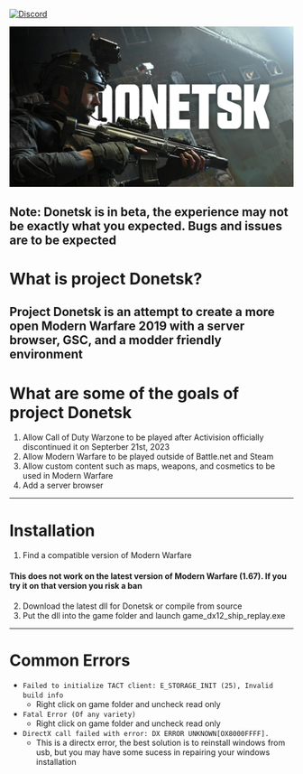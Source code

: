 [![Discord](https://img.shields.io/discord/945420505157083208?color=%237289DA&label=members&logo=discord&logoColor=%23FFFFFF)](https://discord.gg/donetsk)

<p align="center">
  <img src="/github/assets/donetskbanner.png?raw=true" />
</p>

## Note: Donetsk is in beta, the experience may not be exactly what you expected. Bugs and issues are to be expected

# What is project Donetsk?
Project Donetsk is an attempt to create a more open Modern Warfare 2019 with a server browser, GSC, and a modder friendly environment
---

# What are some of the goals of project Donetsk
1. Allow Call of Duty Warzone to be played after Activision officially discontinued it on Septerber 21st, 2023
2. Allow Modern Warfare to be played outside of Battle.net and Steam
3. Allow custom content such as maps, weapons, and cosmetics to be used in Modern Warfare
4. Add a server browser
---

# Installation
1. Find a compatible version of Modern Warfare
#### This does not work on the latest version of Modern Warfare (1.67). If you try it on that version you risk a ban
2. Download the latest dll for Donetsk or compile from source
3. Put the dll into the game folder and launch game_dx12_ship_replay.exe
---
# Common Errors
- ```Failed to initialize TACT client: E_STORAGE_INIT (25), Invalid build info ```
  - Right click on game folder and uncheck read only
- ```Fatal Error (Of any variety)```
  - Right click on game folder and uncheck read only
- ```DirectX call failed with error: DX ERROR UNKNOWN[OX8000FFFF]. ```
  - This is a directx error, the best solution is to reinstall windows from usb, but you may have some sucess in repairing your windows installation
